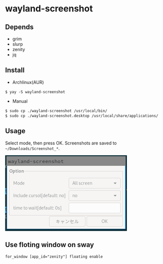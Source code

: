 # wayland-screenshot

## Depends

- grim
- slurp
- zenity
- jq

## Install

- Archlinux(AUR)

```
$ yay -S wayland-screenshot
```

- Manual

```
$ sudo cp ./wayland-screenshot /usr/local/bin/
$ sudo cp ./wayland-screenshot.desktop /usr/local/share/applications/
```


## Usage

Select mode, then press OK.
Screenshots are saved to `~/Downloads/Screenshot_*`.

![](/Screenshot_2020-05-13_01:45:50.png)

## Use floting window on sway

```
for_window [app_id="zenity"] floating enable
```
